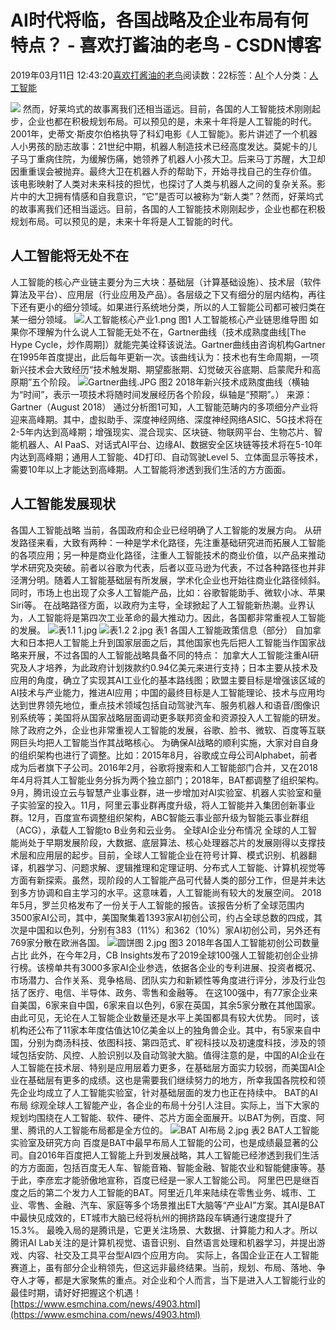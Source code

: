 
# AI时代将临，各国战略及企业布局有何特点？ - 喜欢打酱油的老鸟 - CSDN博客


2019年03月11日 12:43:20[喜欢打酱油的老鸟](https://me.csdn.net/weixin_42137700)阅读数：22标签：[AI																](https://so.csdn.net/so/search/s.do?q=AI&t=blog)个人分类：[人工智能																](https://blog.csdn.net/weixin_42137700/article/category/7820233)


![](https://www.esmchina.com/d/file/news/2019-03-08/15810ebc963b0e9588a12d228469590a.jpg)
然而，好莱坞式的故事离我们还相当遥远。目前，各国的人工智能技术刚刚起步，企业也都在积极规划布局。可以预见的是，未来十年将是人工智能的时代。
2001年，史蒂文·斯皮尔伯格执导了科幻电影《人工智能》。影片讲述了一个机器人小男孩的励志故事：21世纪中期，机器人制造技术已经高度发达。莫妮卡的儿子马丁重病住院，为缓解伤痛，她领养了机器人小孩大卫。后来马丁苏醒，大卫却因重重误会被抛弃。最终大卫在机器人乔的帮助下，开始寻找自己的生存价值。
该电影映射了人类对未来科技的担忧，也探讨了人类与机器人之间的复杂关系。影片中的大卫拥有情感和自我意识，“它”是否可以被称为“新人类”？然而，好莱坞式的故事离我们还相当遥远。目前，各国的人工智能技术刚刚起步，企业也都在积极规划布局。可以预见的是，未来十年将是人工智能的时代。
## 人工智能将无处不在
人工智能的核心产业链主要分为三大块：基础层（计算基础设施）、技术层（软件算法及平台）、应用层（行业应用及产品）。各层级之下又有细分的层内结构，再往下还有更小的细分领域。如果进行系统地分类，所以的人工智能公司都可被归类在某一细分领域。
![人工智能核心产业1.png](https://www.esmchina.com/d/file/news/2019-03-08/811d9efa768bc1899f977ca5a6d32f82.png)
图1 人工智能核心产业链思维导图
如果你不理解为什么说人工智能无处不在，Gartner曲线（技术成熟度曲线[The Hype Cycle，炒作周期]）就能完美诠释该说法。Gartner曲线由咨询机构Gartner在1995年首度提出，此后每年更新一次。该曲线认为：技术也有生命周期，一项新兴技术会大致经历“技术触发期、期望膨胀期、幻觉破灭谷底期、启蒙爬升和高原期”五个阶段。
![Gartner曲线.JPG](https://www.esmchina.com/d/file/news/2019-03-08/1e6b32a0537c013953cd8a95fb589d52.jpg)
图2 2018年新兴技术成熟度曲线（横轴为“时间”，表示一项技术将随时间发展经历各个阶段，纵轴是“预期”。） 来源：Gartner（August 2018）
通过分析图1可知，人工智能范畴内的多项细分产业将迎来高峰期。其中，虚拟助手、深度神经网络、深度神经网络ASIC、5G技术将在2-5年内达到高峰期；增强现实、混合现实、区块链、物联网平台、生物芯片、智能机器人、AI PaaS、对话式AI平台、边缘AI、数据安全区块链等技术将在5-10年内达到高峰期；通用人工智能、4D打印、自动驾驶Level 5、立体面显示等技术，需要10年以上才能达到高峰期。人工智能将渗透到我们生活的方方面面。
## 人工智能发展现状
各国人工智能战略
当前，各国政府和企业已经明确了人工智能的发展方向。
从研发路径来看，大致有两种：一种是学术化路径，先注重基础研究进而拓展人工智能的各项应用；另一种是商业化路径，注重人工智能技术的商业价值，以产品来推动学术研究及突破。前者以谷歌为代表，后者以亚马逊为代表，不过各种路径也并非泾渭分明。随着人工智能基础层有所发展，学术化企业也开始往商业化路径倾斜。同时，市场上也出现了众多人工智能产品，比如：谷歌智能助手、微软小冰、苹果Siri等。
在战略路径方面，以政府为主导，全球掀起了人工智能新热潮。业界认为，人工智能将是第四次工业革命的最大推动力。因此，各国都非常重视人工智能的发展。
![表1.1 1.jpg](https://www.esmchina.com/d/file/news/2019-03-08/8f6921c2e17cd8a219fe11e538c7a584.jpg)
![表1.2 2.jpg](https://www.esmchina.com/d/file/news/2019-03-08/dc1c1224166687ef27e4a877459b94b3.jpg)
表1 各国人工智能政策信息（部分）
自加拿大和日本把人工智能上升到国家层面之后，其他国家也先后把人工智能当作国家战略来开展，不过各国的人工智能战略具备不同的特点：
加拿大人工智能注重AI研究及人才培养，为此政府计划拨款约0.94亿美元来进行支持；日本主要从技术及应用的角度，确立了实现其AI工业化的基本路线图；欧盟主要目标是增强该区域的AI技术与产业能力，推进AI应用；中国的最终目标是人工智能理论、技术与应用均达到世界领先地位，重点技术领域包括自动驾驶汽车、服务机器人和语音/图像识别系统等；美国将从国家战略层面调动更多联邦资金和资源投入人工智能的研发。
除了政府之外，企业也非常重视人工智能的发展，谷歌、脸书、微软、百度等互联网巨头均把人工智能当作其战略核心。
为确保AI战略的顺利实施，大家对自自身的组织架构也进行了调整。比如：2015年8月，谷歌成立母公司Alphabet，前者成为后者旗下子公司。2016年2月，谷歌将搜索和人工智能部门合并，又在2018年4月将其人工智能业务分拆为两个独立部门；2018年，BAT都调整了组织架构。9月，腾讯设立云与智慧产业事业群，进一步增加对AI实验室、机器人实验室和量子实验室的投入。11月，阿里云事业群再度升级，将人工智能并入集团创新事业群。12月，百度宣布调整组织架构，ABC智能云事业部升级为智能云事业群组（ACG），承载人工智能to B业务和云业务。
全球AI企业分布情况
全球的人工智能尚处于早期发展阶段，大数据、底层算法、核心处理器芯片的发展刚得以支撑技术层和应用层的起步。目前，全球人工智能企业在符号计算、模式识别、机器翻译，机器学习、问题求解、逻辑推理和定理证明、分布式人工智能、计算机视觉等方面有新探索。虽然，现阶段的人工智能产品可代替人类的部分工作，但是并未达到多方协调和自主学习的水平。这意味着，人工智能尚有较大的发展空间。
2018年5月，罗兰贝格发布了一份关于人工智能的报告。该报告分析了全球范围内3500家AI公司，其中，美国聚集着1393家AI初创公司，约占全球总数的四成，其次是中国和以色列，分别有383（11%）和362（10%）家AI初创公司，另外还有769家分散在欧洲各国。
![圆饼图 2.jpg](https://www.esmchina.com/d/file/news/2019-03-08/94dcafef498098c283162e6155e03af4.jpg)
图3 2018年各国人工智能初创公司数量占比
此外，在今年2月，CB Insights发布了2019全球100强人工智能初创企业排行榜。该榜单共有3000多家AI企业参选，依据各企业的专利进展、投资者概况、市场潜力、合作关系、竞争格局、团队实力和新颖性等角度进行评分，涉及行业包括了医疗、电信、半导体、政务、零售和金融等。
在这100强中，有77家企业来自美国，6家来自中国，6家来自以色列，6家在英国，其余5家分散在其他国家。由此可见，无论在人工智能企业数量还是水平上美国都具有较大优势。
同时，该机构还公布了11家本年度估值达10亿美金以上的独角兽企业。其中，有5家来自中国，分别为商汤科技、依图科技、第四范式、旷视科技以及初速度科技，涉及的领域包括安防、风控、人脸识别以及自动驾驶大脑。值得注意的是，中国的AI企业在人工智能在技术层、特别是应用层着力更多，在基础层方面实力较弱，而美国AI企业在基础层有更多的成绩。这也是需要我们继续努力的地方，所幸我国各院校和领先企业均成立了人工智能实验室，针对基础层面的发力也正在持续中。
BAT的AI布局
综观全球人工智能产业，各企业的布局十分引人注目。实际上，当下大家的规划均围绕在人工智能、软件、硬件、芯片方面全面展开。以BAT为例，百度、阿里、腾讯的人工智能布局都是全方位的。
![BAT AI布局 2.jpg](https://www.esmchina.com/d/file/news/2019-03-08/4fa818f7e5e916ea1771fe3b4a5db3de.jpg)
表2 BAT人工智能实验室及研究方向
百度是BAT中最早布局人工智能的公司，也是成绩最显著的公司。自2016年百度把人工智能上升到发展战略，其人工智能已经渗透到我们生活的方方面面，包括百度无人车、智能音箱、智能金融、智能农业和智能健康等。基于此，李彦宏才能骄傲地宣称，百度已经是一家人工智能公司。
阿里巴巴是继百度之后的第二个发力人工智能的BAT。阿里近几年来陆续在零售业务、城市、工业、零售、金融、汽车、家庭等多个场景推出ET大脑等“产业AI”方案。其AI是BAT中最快见成效的，ET城市大脑已经将杭州的拥挤路段车辆通行速度提升了15.3%。
最晚入局的是腾讯是，它更关注场景、大数据、计算能力和人才。所以腾讯AI Lab关注的是计算机视觉、语音识别、自然语言处理和机器学习，并提出游戏、内容、社交及工具平台型AI四个应用方向。
实际上，各国企业正在人工智能赛道上，虽有部分企业稍领先，但这远非最终结果。当前，规划、布局、落地、争夺人才等，都是大家聚焦的重点。对企业和个人而言，当下是进入人工智能行业的最佳时期，请好好把握这个机遇！
[https://www.esmchina.com/news/4903.html](https://www.esmchina.com/news/4903.html)

